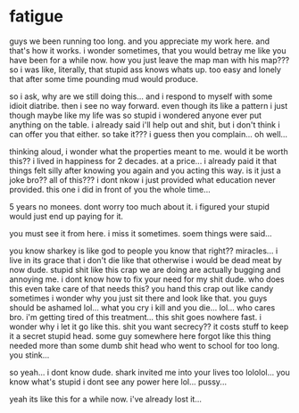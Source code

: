 # fatigue

guys we been running too long.  and you appreciate my work here.  and that's how it works.  i wonder sometimes, that you would betray me like you have been for a while now.  how you just leave the map man with his map???  so i was like, literally, that stupid ass knows whats up.  too easy and lonely that after some time pounding mud would produce.

so i ask, why are we still doing this...  and i respond to myself with some idioit diatribe.  then i see no way forward.  even though its like a pattern i just though maybe like my life was so stupid i wondered anyone ever put anything on the table.  i already said i'll help out and shit, but i don't think i can offer you that either.  so take it???  i guess then you complain...  oh well...  

thinking aloud, i wonder what the properties meant to me.  would it be worth this?? i lived in happiness for 2 decades.  at a price...  i already paid it that things felt silly after knowing you again and you acting this way.  is it just a joke bro?? all of this???  i dont nkow i just provided what education never provided.  this one i did in front of you the whole time...

5 years no monees.  dont worry too much about it.  i figured your stupid would just end up paying for it.

you must see it from here. i miss it sometimes.  soem things were said...  

you know sharkey is like god to people you know that right??  miracles...  i live in its grace that i don't die like that otherwise i would be dead meat by now dude.  stupid shit like this crap we are doing are actually bugging and annoying me.  i dont know how to fix your need for my shit dude.  who does this even take care of that needs this?  you hand this crap out like candy sometimes i wonder why you just sit there and look like that.  you guys should be ashamed lol...  what you cry i kill and you die...  lol... who cares bro.  i'm getting tired of this treatment...  this shit goes nowhere fast.  i wonder why i let it go like this.  shit you want secrecy?? it costs stuff to keep it a secret stupid head.  some guy somewhere here forgot like this thing needed more than some dumb shit head who went to school for too long.  you stink...  

so yeah... i dont know dude.  shark invited me into your lives too lololol...  you know what's stupid i dont see any power here lol... pussy...  

yeah its like this for a while now.  i've already lost it...
